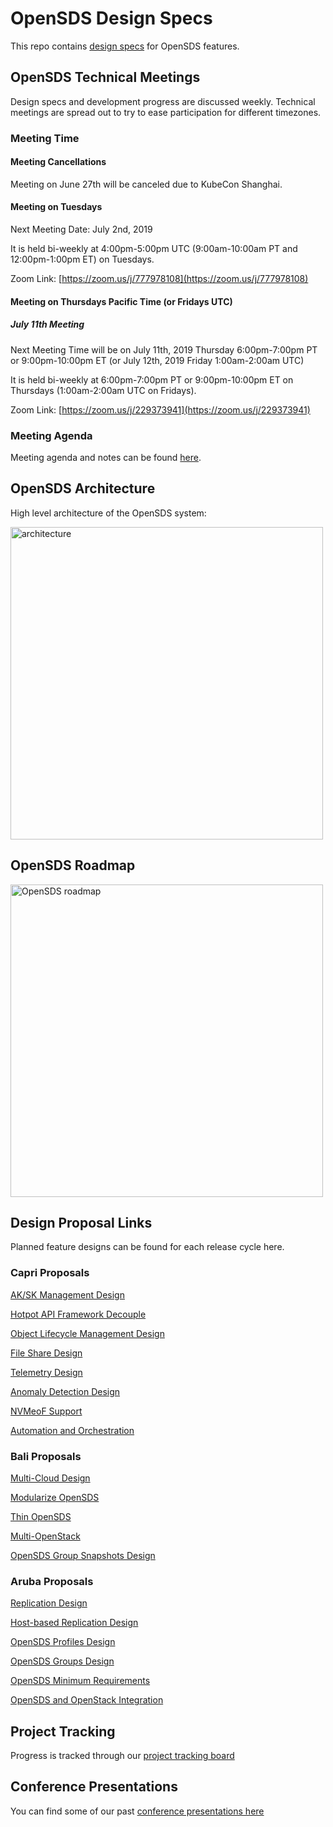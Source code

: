 # OpenSDS Design Specs

This repo contains
[design specs](https://github.com/opensds/design-specs/tree/master/specs) for
OpenSDS features.

## OpenSDS Technical Meetings

Design specs and development progress are discussed weekly. Technical meetings
are spread out to try to ease participation for different timezones.

### Meeting Time

#### Meeting Cancellations
Meeting on June 27th will be canceled due to KubeCon Shanghai.

#### Meeting on Tuesdays

Next Meeting Date: July 2nd, 2019

It is held bi-weekly at 4:00pm-5:00pm UTC (9:00am-10:00am PT and 12:00pm-1:00pm
ET) on Tuesdays.

Zoom Link: [https://zoom.us/j/777978108](https://zoom.us/j/777978108)

#### Meeting on Thursdays Pacific Time (or Fridays UTC)

##### July 11th Meeting
Next Meeting Time will be on July 11th, 2019 Thursday 6:00pm-7:00pm PT or
9:00pm-10:00pm ET (or July 12th, 2019 Friday 1:00am-2:00am UTC)

It is held bi-weekly at 6:00pm-7:00pm PT or 9:00pm-10:00pm ET on Thursdays
(1:00am-2:00am UTC on Fridays).

Zoom Link: [https://zoom.us/j/229373941](https://zoom.us/j/229373941)

### Meeting Agenda

Meeting agenda and notes can be found
[here](https://docs.google.com/document/d/1JlxAAOtvZvvf_KhVr8XQa6mUD7lkHOXlxuGruTKEukE/edit?usp=sharing).

## OpenSDS Architecture

High level architecture of the OpenSDS system:

<img src="architecture.png" alt="architecture" width="500"/>

## OpenSDS Roadmap

<img src="roadmap.png" alt="OpenSDS roadmap" width="500"/>

## Design Proposal Links

Planned feature designs can be found for each release cycle here.

### Capri Proposals

[AK/SK Management Design](https://github.com/opensds/design-specs/blob/master/specs/capri/MultiCloud_AK-SK_Management_Design.md)

[Hotpot API Framework Decouple](https://github.com/opensds/design-specs/blob/master/specs/capri/API_Framework_Refactoring.md)

[Object Lifecycle Management Design](https://github.com/opensds/design-specs/pull/24)

[File Share Design](https://github.com/opensds/design-specs/pull/27)

[Telemetry Design](https://github.com/opensds/design-specs/pull/28)

[Anomaly Detection Design](https://docs.google.com/document/d/1rF9Dh16YQNhudfP3pQODuYTQvrL2AkpEyIbPUo7aud8/edit?usp=sharing)

[NVMeoF Support](https://github.com/opensds/design-specs/blob/master/specs/capri/nvmeof_support.md)

[Automation and Orchestration](https://github.com/opensds/design-specs/pull/30)

### Bali Proposals

[Multi-Cloud Design](specs/bali/MultiCloud_Design.md)

[Modularize OpenSDS](https://docs.google.com/document/d/1q02NVogtnzauzVwxyyLxwbAv_RktnYKHHpFuVWM6Ihs/edit#)

[Thin OpenSDS](https://docs.google.com/document/d/16zLCE1X8bNjkGoKvBpqDZaxEHZapWluQVgdvlxuR_tE/edit#)

[Multi-OpenStack](specs/bali/Multi_OpenStack_Design.md)

[OpenSDS Group Snapshots Design](https://docs.google.com/document/d/1mlnuVfRFhu_bczp8EWMdE2XR9xyNImOvVokLGgM6kCc/edit#)

### Aruba Proposals

[Replication Design](specs/aruba/Replication_Design.md)

[Host-based Replication Design](specs/aruba/Host-base_Replication_Design.md)

[OpenSDS Profiles Design](https://docs.google.com/document/d/1irNnz019j0XuW6SZNigs6QuYFOCC3uL44EkRYJiHyq8/edit#)

[OpenSDS Groups Design](https://docs.google.com/document/d/1bjDaeEQd1Zf9av8Vd4Yn7jfp1Eiv-bBBxafAAsAACrU/edit#)

[OpenSDS Minimum Requirements](https://docs.google.com/document/d/1lOntboT99pN-5iS4Z6_gz1Dzwlx7y1Q2weo1VxC_Knk/edit#)

[OpenSDS and OpenStack Integration](https://docs.google.com/document/d/1xZWMlVSd1ove-N-xWv3ZmRbiauzBmdgiQu2C6HRSJKI/edit#)

## Project Tracking

Progress is tracked through our
[project tracking board](https://github.com/orgs/opensds/projects)

## Conference Presentations

You can find some of our past [conference presentations here](https://github.com/opensds/presentations)
